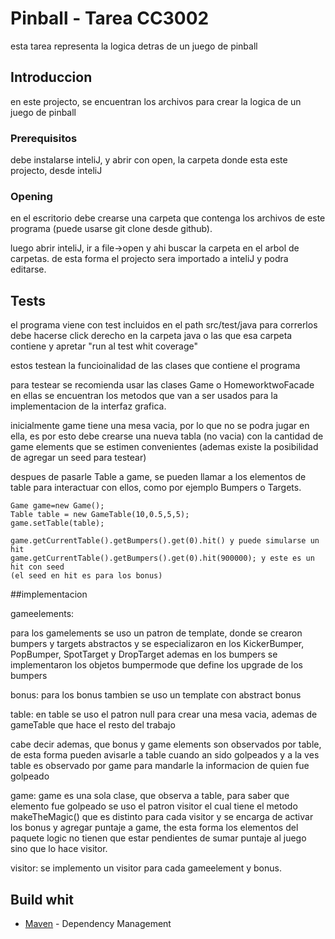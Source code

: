 # Pinball - Tarea CC3002

esta tarea representa la logica detras de un juego de pinball

## Introduccion

en este projecto, se encuentran los archivos para crear la logica de un juego de pinball

### Prerequisitos

debe instalarse inteliJ, y abrir con open, la carpeta donde esta este projecto, desde inteliJ

### Opening

en el escritorio debe crearse una carpeta que contenga los archivos de este programa (puede
usarse git clone desde github).

luego abrir inteliJ, ir a file->open y ahi buscar la carpeta en el arbol de carpetas.
de esta forma el projecto sera importado a inteliJ y podra editarse.


## Tests

el programa viene con test incluidos en el path src/test/java
para correrlos debe hacerse click derecho en la carpeta java o las que esa carpeta contiene
y apretar "run al test whit coverage"

estos testean la funcioinalidad de las clases que contiene el programa

para testear se recomienda usar las clases Game o HomeworktwoFacade en ellas se encuentran
los metodos que van a ser usados para la implementacion de la interfaz grafica.

inicialmente game tiene una mesa vacia, por lo que no se podra jugar en ella, es por esto
debe crearse una nueva tabla (no vacia) con la cantidad de game elements que se estimen
convenientes (ademas existe la posibilidad de agregar un seed para testear)

despues de pasarle Table a game, se pueden llamar a los elementos de table para interactuar
con ellos, como por ejemplo Bumpers o Targets. 


```
Game game=new Game();
Table table = new GameTable(10,0.5,5,5);
game.setTable(table);

game.getCurrentTable().getBumpers().get(0).hit() y puede simularse un hit
game.getCurrentTable().getBumpers().get(0).hit(900000); y este es un hit con seed 
(el seed en hit es para los bonus)

```



##implementacion

gameelements:

para los gamelements se uso un patron de template, donde se crearon bumpers y targets
abstractos y se especializaron en los KickerBumper, PopBumper, SpotTarget y DropTarget
ademas en los bumpers se implementaron los objetos bumpermode que define los upgrade de los bumpers

bonus:
para los bonus tambien se uso un template con abstract bonus

table:
en table se uso el patron null para crear una mesa vacia, ademas de gameTable que hace el resto del trabajo

cabe decir ademas, que bonus y game elements son observados por table, de esta forma pueden
avisarle a table cuando an sido golpeados
y a la ves table es observado por game para mandarle la informacion de quien fue golpeado

game:
game es una sola clase, que observa a table, para saber que elemento fue golpeado se uso el
patron visitor el cual tiene el metodo makeTheMagic() que es distinto para cada visitor
y se encarga de activar los bonus y agregar puntaje a game, the esta forma los elementos del
paquete logic no tienen que estar pendientes de sumar puntaje al juego sino que lo hace visitor.

visitor:
se implemento un visitor para cada gameelement y bonus.
 

## Build whit

* [Maven](https://maven.apache.org/) - Dependency Management